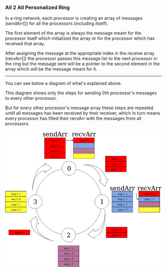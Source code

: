### All 2 All Personalized Ring

In a ring network, each processor is creating an array of messages (sendArr[]) for all the processors (including itself).

The first element of the array is always the message meant for the processor itself which initialized the array or for the processor which has received that array.

After assigning the message at the appropriate index in the receive array (recvArr[]) the processor passes this message list to the next processor in the ring but the message sent will be a pointer to the second element in the array which will be the message meant for it.

--- 

You can see below a diagram of what's explained above.

This diagram shows only the steps for sending 0th processor's messages to every other processor.

But for every other processor's message array these steps are repeated untill all messages has been received by their receiver, which in turn means every processor has filled their recvArr with the messages from all processors.

![all to all personalized ring](https://github.com/andreyuhai/parallel-programming/blob/master/all-to-all-personalized-ring/diagram.png)
